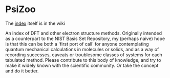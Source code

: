 # PsiZoo
The [index](https://github.com/srk/PsiZoo/wiki/PsiZoo-Index) itself is in the wiki

An index of DFT and other electron structure methods. Originally intended as a counterpart to the NIST Basis Set Repository, my (perhaps naive) hope is that this can be both a 'first port of call' for anyone contemplating quantum mechanical calculations in molecules or solids, and as a way of recording successes, caveats or troublesome classes of systems for each tabulated method. Please contribute to this body of knowledge, and try to make it widely known with the scientific community. Or take the concept and do it better.
